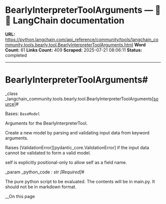# BearlyInterpreterToolArguments — 🦜🔗 LangChain  documentation

**URL:** https://python.langchain.com/api_reference/community/tools/langchain_community.tools.bearly.tool.BearlyInterpreterToolArguments.html
**Word Count:** 61
**Links Count:** 409
**Scraped:** 2025-07-21 08:06:11
**Status:** completed

---

# BearlyInterpreterToolArguments\#

_class _langchain\_community.tools.bearly.tool.BearlyInterpreterToolArguments[\[source\]](https://python.langchain.com/api_reference/_modules/langchain_community/tools/bearly/tool.html#BearlyInterpreterToolArguments)\#     

Bases: `BaseModel`

Arguments for the BearlyInterpreterTool.

Create a new model by parsing and validating input data from keyword arguments.

Raises \[ValidationError\]\[pydantic\_core.ValidationError\] if the input data cannot be validated to form a valid model.

self is explicitly positional-only to allow self as a field name.

_param _python\_code _: str_ _\[Required\]_\#     

The pure python script to be evaluated. The contents will be in main.py. It should not be in markdown format.

__On this page
